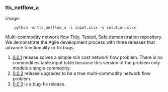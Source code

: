 ### tts_netflow_a

Usage:

```
    python -m tts_netflow_a -i input.xlsx -o solution.xlsx
```

Multi-commodity network flow Tidy, Tested, Safe demonstration repository. 
We demonstrate the Agile development process with three releases that advance functionality or fix bugs.
  1. [0.0.1](https://github.com/ticdat/tts_netflow_a/releases/tag/0.0.1) release solves a simple min cost 
  network flow problem. There is no commodities table input table because this version of the problem only 
  models a single commodity.
  1. [0.0.2](https://github.com/ticdat/tts_netflow_a/releases/tag/0.0.2) release upgrades to be a true 
  multi-commodity network flow problem.  
  1. [0.0.3](https://github.com/ticdat/tts_netflow_a/releases/tag/0.0.3) is a bug-fix release.